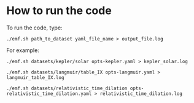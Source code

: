 # How to run the code

To run the code, type:

```
./emf.sh path_to_dataset yaml_file_name > output_file.log
```

For example:

```
./emf.sh datasets/kepler/solar opts-kepler.yaml > kepler_solar.log
```
```
./emf.sh datasets/langmuir/table_IX opts-langmuir.yaml > langmuir_table_IX.log
```
```
./emf.sh datasets/relativistic_time_dilation opts-relativistic_time_dilation.yaml > relativistic_time_dilation.log
```
